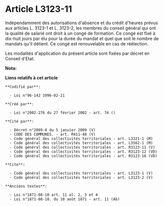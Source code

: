 # Article L3123-11

Indépendamment des autorisations d'absence et du crédit d'heures prévus aux articles L. 3123-1 et L. 3123-2, les membres du
conseil général qui ont la qualité de salarié ont droit à un congé de formation. Ce congé est fixé à dix-huit jours par élu
pour la durée du mandat et quel que soit le nombre de mandats qu'il détient. Ce congé est renouvelable en cas de réélection. 

Les modalités d'application du présent article sont fixées par décret en Conseil d'Etat.

**Nota:**



**Liens relatifs à cet article**

	**Codifié par**:

	  - Loi n°96-142 1996-02-21

	**Créé par**:

	  - Loi n°2002-276 du 27 février 2002 - art. 74 ()

	**Cité par**:

	  - Décret n°2009-8 du 5 janvier 2009 (V)
	  - CODE DES COMMUNES. - art. R411-48 (V)
	  - Code général des collectivités territoriales - art. L3321-1 (M)
	  - Code général des collectivités territoriales - art. L3562-1 (M)
	  - Code général des collectivités territoriales - art. R3123-11 (V)
	  - Code général des collectivités territoriales - art. R3123-12 (VD)
	  - Code général des collectivités territoriales - art. R3123-16 (VD)

	**Cite**:

	  - Code général des collectivités territoriales - art. L3123-1 (V)
	  - Code général des collectivités territoriales - art. L3123-2 (V)

	**Anciens textes**:

	  - Loi n°1871-08-10 art. 11 al. 2, 3 et 4
	  - Loi n°1871-08-10. du 10 août 1871 - art. 11 (Ab)
